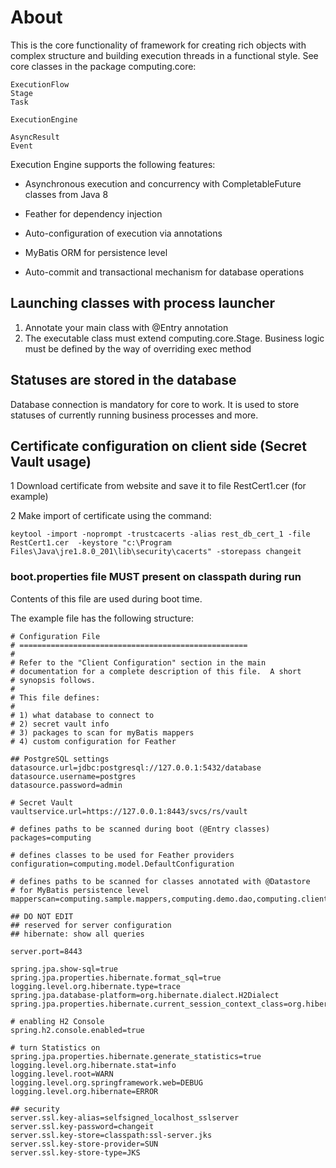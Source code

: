 
# About

This is the core functionality of framework for creating rich objects with complex structure and building execution threads in a functional style. 
See core classes in the package computing.core:


```
ExecutionFlow
Stage
Task

ExecutionEngine

AsyncResult
Event
```

Execution Engine supports the following features:

* Asynchronous execution and concurrency with CompletableFuture classes from Java 8

* Feather for dependency injection

* Auto-configuration of execution via annotations

* MyBatis ORM for persistence level

* Auto-commit and transactional mechanism for database operations  


## Launching classes with process launcher

1) Annotate your main class with @Entry annotation
2) The executable class must extend computing.core.Stage. Business logic must be defined by the way of overriding exec method


## Statuses are stored in the database

Database connection is mandatory for core to work. It is used to store statuses of currently running business processes and more.


## Certificate configuration on client side (Secret Vault usage)

1 Download certificate from website and save it to file RestCert1.cer (for example)

2 Make import of certificate using the command:

```
keytool -import -noprompt -trustcacerts -alias rest_db_cert_1 -file   RestCert1.cer  -keystore "c:\Program Files\Java\jre1.8.0_201\lib\security\cacerts" -storepass changeit
```

### boot.properties file MUST present on classpath during run

Contents of this file are used during boot time.

The example file has the following structure:

```
# Configuration File
# ===================================================
#
# Refer to the "Client Configuration" section in the main
# documentation for a complete description of this file.  A short
# synopsis follows.
#
# This file defines:
# 
# 1) what database to connect to
# 2) secret vault info
# 3) packages to scan for myBatis mappers
# 4) custom configuration for Feather

## PostgreSQL settings
datasource.url=jdbc:postgresql://127.0.0.1:5432/database
datasource.username=postgres
datasource.password=admin

# Secret Vault
vaultservice.url=https://127.0.0.1:8443/svcs/rs/vault

# defines paths to be scanned during boot (@Entry classes)
packages=computing

# defines classes to be used for Feather providers
configuration=computing.model.DefaultConfiguration

# defines paths to be scanned for classes annotated with @Datastore
# for MyBatis persistence level
mapperscan=computing.sample.mappers,computing.demo.dao,computing.client.database.dao

## DO NOT EDIT 
## reserved for server configuration
## hibernate: show all queries

server.port=8443

spring.jpa.show-sql=true
spring.jpa.properties.hibernate.format_sql=true
logging.level.org.hibernate.type=trace
spring.jpa.database-platform=org.hibernate.dialect.H2Dialect
spring.jpa.properties.hibernate.current_session_context_class=org.hibernate.context.internal.ThreadLocalSessionContext

# enabling H2 Console
spring.h2.console.enabled=true

# turn Statistics on
spring.jpa.properties.hibernate.generate_statistics=true
logging.level.org.hibernate.stat=info
logging.level.root=WARN
logging.level.org.springframework.web=DEBUG
logging.level.org.hibernate=ERROR

## security
server.ssl.key-alias=selfsigned_localhost_sslserver
server.ssl.key-password=changeit
server.ssl.key-store=classpath:ssl-server.jks
server.ssl.key-store-provider=SUN
server.ssl.key-store-type=JKS
```


